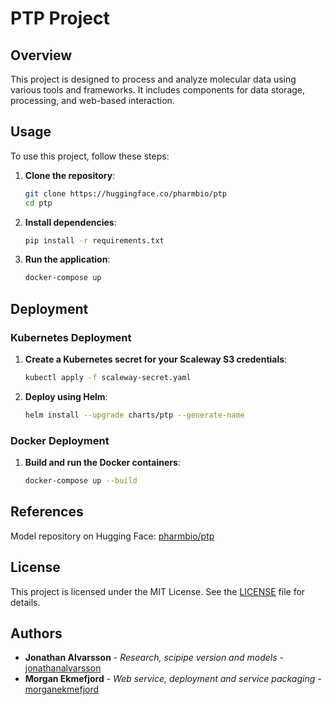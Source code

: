 # PTP Project

## Overview
This project is designed to process and analyze molecular data using various tools and frameworks. It includes components for data storage, processing, and web-based interaction.

## Usage
To use this project, follow these steps:

1. **Clone the repository**:
    ```sh
    git clone https://huggingface.co/pharmbio/ptp
    cd ptp
    ```

2. **Install dependencies**:
    ```sh
    pip install -r requirements.txt
    ```

3. **Run the application**:
    ```sh
    docker-compose up
    ```

## Deployment

### Kubernetes Deployment
1. **Create a Kubernetes secret for your Scaleway S3 credentials**:
    ```sh
    kubectl apply -f scaleway-secret.yaml
    ```

2. **Deploy using Helm**:
    ```sh
    helm install --upgrade charts/ptp --generate-name
    ```

### Docker Deployment
1. **Build and run the Docker containers**:
    ```sh
    docker-compose up --build
    ```

## References
Model repository on Hugging Face: [pharmbio/ptp](https://huggingface.co/pharmbio/ptp)

## License
This project is licensed under the MIT License. See the [LICENSE](LICENSE) file for details.

## Authors
- **Jonathan Alvarsson** - *Research, scipipe version and models* - [jonathanalvarsson](https://github.com/jonalv) 
- **Morgan Ekmefjord** - *Web service, deployment and service packaging* - [morganekmefjord](https://github.com/morganekmefjord)

